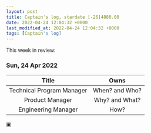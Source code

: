 ```yaml
---
layout: post
title: Captain's log, stardate [-26]4880.00
date: 2022-04-24 12:04:32 +0000
last_modified_at: 2022-04-24 12:04:32 +0000
tags: [Captain's log]
---
```


This week in review:

<!-- more -->

### Sun, 24 Apr 2022

|         **Title**         |    **Owns**    |
|:-------------------------:|:--------------:|
| Technical Program Manager | When? and Who? |
|      Product Manager      | Why? and What? |
|    Engineering Manager    |      How?      |

▣

